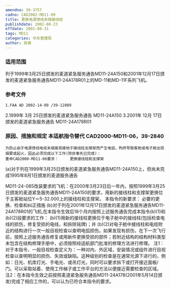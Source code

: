 ```yaml
---
amendno: 39-3757
cadno: CAD2002-MD11-09
title: 更换电源馈线末端接线柱
publishdate: 2002-08-23
effdate: 2002-08-31
tags: MD11
categories: 华东管理局
author: 吴镝
---
```


### 适用范围 
列于1999年3月25日颁发的麦道紧急服务通告MD11-24A150和2001年12月17日颁发的麦道紧急服务通告MD11-24A178R01上的MD-11和MD-11F系列飞机。

### 参考文件
    1.FAA AD 2002-14-09 /39-12809 
2.1999年 3月 25日颁发的麦道紧急服务通告 MD11-24A150 
3.2001年 12月 17日颁发的麦道紧急服务通告 MD11-24A178R01 


### 原因、措施和规定 本适航指令替代 CAD2000-MD11-06，39-2840 
    为防止由于电源馈线电缆末端接耳接地于接线柱支撑架而产生电弧，昀终导致客舱或电子舱出现烟雾或起火，因此必须完成以下工作(除非事先已完成)： 
    重申CAD2000-MD11-06要求：     更换接线柱和支撑架 
(a)对于列在1999年3月25日颁发的麦道紧急服务通告MD11-24A150上，但尚未完成1995年8月1日颁发的麦道服务通告
       
MD11-24-085改装要求的飞机：在2000年3月23日后一年内，按照1999年3月25日颁发的麦道紧急服务通告MD11-24A150的要求，用新的接线柱和支撑架更换位于主客舱站位Y＝5-32.000上的接线柱和支撑架。 
    本指令的新要求： 
    必要的更换、检查和纠正措施 
(b)对于列在2001年12月17日颁发的麦道紧急服务通告MD11-24A178R01的飞机,在本指令生效后18个月内按照上述服务通告完成本指令(b)(1)和(b)(2)段要求的工作： 
    (b)(1)用新的接线柱更换位于电子舱中的接线柱(包括检查电线的损伤，修复受损的电线，和拆除铭牌)；并 
(b)(2)对电子舱中接线柱和电缆附近的结构进行一次一般目视检查以查明电弧损伤。如果发现有损伤，在下一次飞行前，按照上述服务通告修复或用新件更换受损的部件；若附近结构的结构材料类型未包含在结构修理手册中，必须按照经适航部门批准的修理方法进行修理。 
    注1：对于本指令，一般目视检查定义为：一种对内、外区域，安装情况或组件进行目视检查以查明明显的损伤、失效或缺陷。这种级别的检查是在通常光源下进行的，例如：日光、机库灯光、手电光、或吊灯光，同时可以要求拆下或打开接近面板/门。可以采取站着、使用工作梯子或工作平台的方法以便接近需要检查的区域。 
    注2：在本指令生效之前按照麦道紧急服务通告MD11-24A178(2001年5月14日颁发)完成了相应工作的，可以认为已符合本指令的要求。
